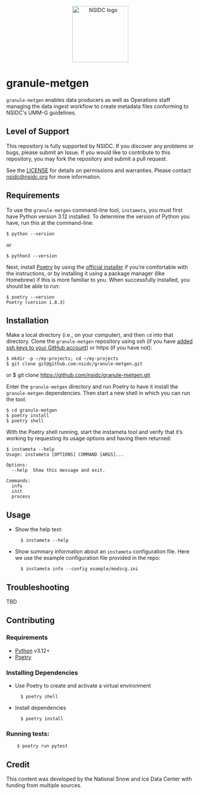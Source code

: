 <p align="center">
  <img alt="NSIDC logo" src="https://nsidc.org/themes/custom/nsidc/logo.svg" width="150" />
</p>

# granule-metgen

`granule-metgen` enables data producers as well as Operations staff managing the data ingest workflow to create metadata
files conforming to NSIDC's UMM-G guidelines.

## Level of Support

This repository is fully supported by NSIDC. If you discover any problems or bugs,
please submit an Issue. If you would like to contribute to this repository, you may fork
the repository and submit a pull request.

See the [LICENSE](LICENSE) for details on permissions and warranties. Please contact
nsidc@nsidc.org for more information.

## Requirements

To use the `granule-metgen` command-line tool, `instameta`, you must first have Python version 3.12 installed. To determine the version of Python you have, run this at the command-line:

    $ python --version

or

    $ python3 --version

Next, install [Poetry](https://python-poetry.org/) by using the [official installer](https://python-poetry.org/docs/#installing-with-the-official-installer) if you’re comfortable with the instructions, or by installing it using a package manager (like Homebrew) if this is more familiar to you. When successfully installed, you should be able to run:

    $ poetry --version
    Poetry (version 1.8.3)

## Installation

Make a local directory (i.e., on your computer), and then `cd` into that directory. Clone the `granule-metgen` repository using ssh (if you have [added ssh keys to your GitHub account](https://docs.github.com/en/authentication/connecting-to-github-with-ssh/adding-a-new-ssh-key-to-your-github-account)) or https (if you have not):

    $ mkdir -p ~/my-projects; cd ~/my-projects
    $ git clone git@github.com:nsidc/granule-metgen.git
or
    $ git clone https://github.com/nsidc/granule-metgen.git

Enter the `granule-metgen` directory and run Poetry to have it install the `granule-metgen` dependencies. Then start a new shell in which you can run the tool:

    $ cd granule-metgen
    $ poetry install
    $ poetry shell

With the Poetry shell running, start the instameta tool and verify that it’s working by requesting its usage options and having them returned:

    $ instameta --help
    Usage: instameta [OPTIONS] COMMAND [ARGS]...

    Options:
      --help  Show this message and exit.

    Commands:
      info
      init
      process

## Usage

* Show the help text:

        $ instameta --help

* Show summary information about an `instameta` configuration file. Here we use the example configuration file provided in the repo:

        $ instameta info --config example/modscg.ini

## Troubleshooting

TBD

## Contributing

### Requirements

* [Python](https://www.python.org/) v3.12+
* [Poetry](https://python-poetry.org/docs/#installing-with-the-official-installer)

### Installing Dependencies

* Use Poetry to create and activate a virtual environment

        $ poetry shell

* Install dependencies

        $ poetry install

### Running tests:

        $ poetry run pytest

## Credit

This content was developed by the National Snow and Ice Data Center with funding from
multiple sources.
